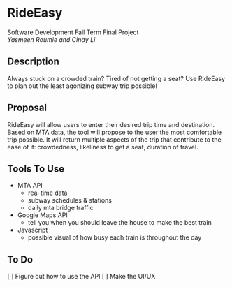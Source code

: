 # RideEasy
Software Development Fall Term Final Project 
<br>
*Yasmeen Roumie and Cindy Li*

## Description
Always stuck on a crowded train? Tired of not getting a seat? Use RideEasy to plan out the least agonizing subway trip possible!

## Proposal
RideEasy will allow users to enter their desired trip time and destination. Based on MTA data, the tool will propose to the user the most comfortable trip possible. It will return multiple aspects of the trip that contribute to the ease of it: crowdedness, likeliness to get a seat, duration of travel.

## Tools To Use
* MTA API
  * real time data
  * subway schedules & stations
  * daily mta bridge traffic
* Google Maps API
  * tell you when you should leave the house to make the best train 
* Javascript
  * possible visual of how busy each train is throughout the day 

## To Do
[ ] Figure out how to use the API
[ ] Make the UI/UX
